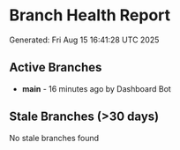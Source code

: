# Branch Health Report
Generated: Fri Aug 15 16:41:28 UTC 2025

## Active Branches
- **main** - 16 minutes ago by Dashboard Bot

## Stale Branches (>30 days)
No stale branches found
